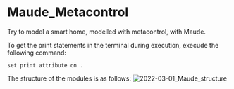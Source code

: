 # Maude_Metacontrol
Try to model a smart home, modelled with metacontrol, with Maude.

To get the print statements in the terminal during execution, execude the following command:

    set print attribute on .

The structure of the modules is as follows:
![2022-03-01_Maude_structure](https://user-images.githubusercontent.com/58590193/156160414-d3095c7e-1ed6-4c02-90b9-ca70ecd1f72c.png)
